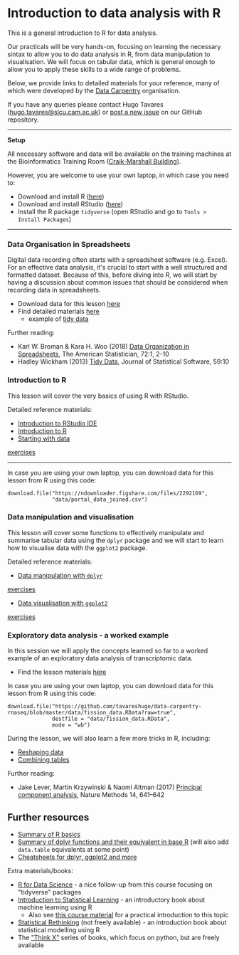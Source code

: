 # Introduction to data analysis with R

This is a general introduction to R for data analysis. 

Our practicals will be very hands-on, focusing on learning the necessary sintax 
to allow you to do data analysis in R, from data manipulation to visualisation. 
We will focus on tabular data, which is general enough to allow you to apply 
these skills to a wide range of problems. 

Below, we provide links to detailed materials for your reference, many of 
which were developed by the [Data Carpentry](https://datacarpentry.org) organisation.

If you have any queries please contact Hugo Tavares (<hugo.tavares@slcu.cam.ac.uk>) 
or [post a new issue](https://github.com/tavareshugo/2018-12-03-bioinformatics_for_biologists/issues) 
on our GitHub repository.

----

**Setup**

All necessary software and data will be available on the training machines at 
the Bioinformatics Training Room 
([Craik-Marshall Building](https://maps.google.co.uk/maps?hl=en-GB&q=Craik-Marshall+Building,+Downing+Site,+Cambridge&source=calendar)).

However, you are welcome to use your own laptop, in which case you need to:

* Download and install R ([here](https://cran.r-project.org/))
* Download and install RStudio ([here](https://www.rstudio.com/products/rstudio/download/#download))
* Install the R package `tidyverse` (open RStudio and go to `Tools > Install Packages`)

----


### Data Organisation in Spreadsheets

Digital data recording often starts with a spreadsheet software (e.g. Excel). 
For an effective data analysis, it's crucial to start with a well structured 
and formatted dataset. Because of this, before diving into _R_, we will start 
by having a discussion about common issues that should be considered when 
recording data in spreadsheets.

* Download data for this lesson [here](https://ndownloader.figshare.com/files/2252083)
* Find detailed materials [here](https://datacarpentry.org/spreadsheet-ecology-lesson/)
    * example of [tidy data](https://docs.google.com/spreadsheets/d/1VIygwM-x-wuYVGJv1JFFPRosg0DzSXdM1jLf5bHwg7o/edit?usp=sharing)

Further reading:
*  Karl W. Broman & Kara H. Woo (2018) [Data Organization in Spreadsheets](https://doi.org/10.1080/00031305.2017.1375989), 
The American Statistician, 72:1, 2-10
* Hadley Wickham (2013) [Tidy Data](http://dx.doi.org/10.18637/jss.v059.i10), 
Journal of Statistical Software, 59:10


### Introduction to R

This lesson will cover the very basics of using R with RStudio. 

Detailed reference materials:

* [Introduction to RStudio IDE](https://datacarpentry.org/R-ecology-lesson/00-before-we-start.html)
* [Introduction to R](https://datacarpentry.org/R-ecology-lesson/01-intro-to-r.html)
* [Starting with data](https://datacarpentry.org/R-ecology-lesson/02-starting-with-data.html)

[exercises](https://tavareshugo.github.io/data_carpentry_extras/slides_with_exercises/exercises.html#1_intro)

----

In case you are using your own laptop, you can download data for this lesson from 
R using this code:

```
download.file("https://ndownloader.figshare.com/files/2292169",
              "data/portal_data_joined.csv")
```


### Data manipulation and visualisation

This lesson will cover some functions to effectively manipulate and summarise 
tabular data using the `dplyr` package and we will start to learn how to 
visualise data with the `ggplot2` package.

Detailed reference materials:

* [Data manipulation with `dplyr`](https://datacarpentry.org/R-ecology-lesson/03-dplyr.html)

[exercises](https://tavareshugo.github.io/data_carpentry_extras/slides_with_exercises/exercises.html#2_manipulating_data_frames_with_dplyr)

* [Data visualisation with `ggplot2`](https://datacarpentry.org/R-ecology-lesson/04-visualization-ggplot2.html)

[exercises](https://tavareshugo.github.io/data_carpentry_extras/slides_with_exercises/exercises.html#3_plotting_with_ggplot2)


### Exploratory data analysis - a worked example

In this session we will apply the concepts learned so far to a worked example of 
an exploratory data analysis of transcriptomic data.

* Find the lesson materials [here](https://tavareshugo.github.io/data-carpentry-rnaseq/)

In case you are using your own laptop, you can download data for this lesson from 
R using this code:

```
download.file("https://github.com/tavareshugo/data-carpentry-rnaseq/blob/master/data/fission_data.RData?raw=true",
              destfile = "data/fission_data.RData",
              mode = "wb")
```

During the lesson, we will also learn a few more tricks in R, including:

* [Reshaping data](https://datacarpentry.org/R-ecology-lesson/03-dplyr.html#reshaping_with_gather_and_spread)
* [Combining tables](https://rawgit.com/bioinformatics-core-shared-training/r-intermediate/master/4.summarise-and-combine.nb.html#joining)

Further reading:

* Jake Lever, Martin Krzywinski & Naomi Altman (2017) [Principal component analysis](https://www.nature.com/articles/nmeth.4346),
Nature Methods 14, 641–642


## Further resources

* [Summary of R basics](https://tavareshugo.github.io/data_carpentry_extras/recap_intro_r/recap_intro_r.html)
* [Summary of dplyr functions and their equivalent in base R](https://tavareshugo.github.io/data_carpentry_extras/base-r_tidyverse_equivalents/base-r_tidyverse_equivalents.html) (will also add `data.table` equivalents at some point)
* [Cheatsheets for dplyr, ggplot2 and more](https://www.rstudio.com/resources/cheatsheets/)

Extra materials/books:

* [R for Data Science](http://r4ds.had.co.nz/) - a nice follow-up from this course focusing on "tidyverse" packages
* [Introduction to Statistical Learning](http://www-bcf.usc.edu/~gareth/ISL/) - an introductory book about machine learning using R
    * Also see [this course material](https://lgatto.github.io/IntroMachineLearningWithR/) for a practical introduction to this topic
* [Statistical Rethinking](https://xcelab.net/rm/statistical-rethinking/) (not freely available) - an introduction book about statistical modelling using R
* The ["Think X"](https://greenteapress.com/wp/) series of books, which focus on python, but are freely available
